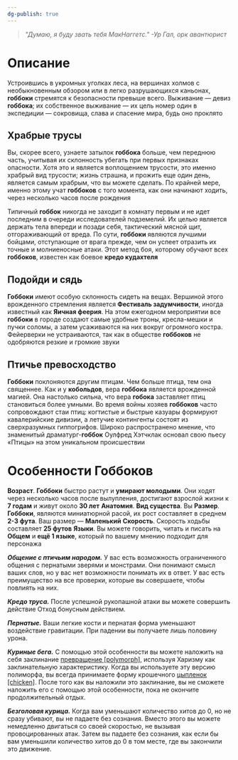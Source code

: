 ```yaml
---
dg-publish: true
---
```

>*"Думаю, я буду звать тебя МакНаггетс."
>-Ур Гал, орк авантюрист*


# Описание

Устроившись в укромных уголках леса, на вершинах холмов с необыкновенным обзором или в легко разрушающихся каньонах, **гоббоки** стремятся к безопасности превыше всего. Выживание — девиз **гоббока**; их собственное выживание — их цель номер один в экспедиции — сокровища, слава и спасение мира, будь оно проклято

## Храбрые трусы

Вы, скорее всего, узнаете затылок **гоббока** больше, чем переднюю часть, учитывая их склонность убегать при первых признаках опасности. Хотя это и является воплощением трусости, это именно храбрый вид трусости; жизнь страшна, и прожить еще один день, является самым храбрым, что вы можете сделать. По крайней мере, именно этому учат **гоббоков** с того момента, как они начинают ходить, через несколько часов после рождения

Типичный **гоббок** никогда не заходит в комнату первым и не идет последним в очереди исследователей подземелий. Их целью является держать тела впереди и позади себя, тактический мясной щит, отгораживающий от вреда. По сути, **гоббоки** являются лучшими бойцами, отступающие от врага прежде, чем он успеет отразить их точные и молниеносные атаки. Этот метод боя, которому обучают всех **гоббоков**, известен как боевое **кредо кудахтеля**

## Подойди и сядь

**Гоббоки** имеют особую склонность сидеть на вещах. Вершиной этого врожденного стремления является **Фестиваль задумчивости**, иногда известный как **Яичная феерия**. На этом ежегодном мероприятии все **гоббоки** в городе создают самые удобные троны, кресла-мешки и пучки соломы, а затем усаживаются на них вокруг огромного костра. Фейерверки не устраиваются, так как в обществе **гоббоков** не одобряются резкие и громкие звуки

## Птичье превосходство

**Гоббоки** поклоняются другим птицам. Чем больше птица, тем она священнее. Как и у **кобольдов**, вера **гоббока** является врожденной магией. Она настолько сильна, что вера **гобока** заставляет птиц становиться более умными. Во время войны хозяев **гоббоков** часто сопровождают стаи птиц: когтистые и быстрые казуары формируют кавалерийские дивизии, а летучие контингенты состоят из сверхразумных гиппогрифов. Широко распространено мнение, что знаменитый драматург-**гоббок** Оулфред Хэтчклак основал свою пьесу «Птицы» на этом уникальном происшествии

# Особенности Гоббоков

**Возраст**. **Гоббоки** быстро растут и **умирают молодыми**. Они ходят через несколько часов после вылупления, достигают взрослой жизни к **7 годам** и живут около **30 лет**
**Анатомия**. 
**Вид существа**. Вы 
**Размер**. **Гоббоки**, являются миниатюрной расой, их рост составляет в среднем **2-3 фута**. Ваш размер — **Маленький**
**Скорость**. Скорость ходьбы составляет **25 футов**
**Языки**. Вы можете говорить, читать и писать на **Общем** и **ещё 1 языке**, который по вашему мнению подходит для персонажа



_**Общение с птичьим народом.**_ У вас есть возможность ограниченного общения с пернатыми зверями и монстрами. Они понимают смысл ваших слов, но у вас нет возможности понимать их в ответ. У вас есть преимущество на все проверки, которые вы совершаете, чтобы повлиять на них.

_**Кредо труса.**_ После успешной рукопашной атаки вы можете совершить действие Отход бонусным действием.

_**Пернатые.**_ Ваши легкие кости и пернатая форма уменьшают воздействие гравитации. При падении вы получаете лишь половину урона.

_**Куриные бега.**_ С помощью этой особенности вы можете наложить на себя заклинание [превращение [polymorph]](https://5e14.dnd.su/spells/260-polymorph/), используя Харизму как заклинательную характеристику. Когда вы используете эту версию полиморфа, вы всегда принимаете форму крошечного [цыпленок [chicken]](https://5e14.dnd.su/homebrew/bestiary/15179-chicken/). После того как вы наложили это заклинание, вы не сможете наложить его с помощью этой особенности, пока не окончите продолжительный отдых.

_**Безголовая курица.**_ Когда вам уменьшают количество хитов до 0, но не сразу убивают, вы не падаете без сознания. Вместо этого вы можете немедленно двигаться со своей скоростью, не вызывая провоцированных атак. Затем вы падаете без сознания, как если бы вам уменьшили количество хитов до 0 в том месте, где вы закончили это движение.













